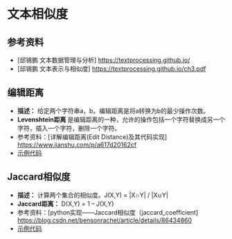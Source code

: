 # 文本相似度

## 参考资料

- [邱锡鹏 文本数据管理与分析] <https://textprocessing.github.io/>
- [邱锡鹏 文本表示与相似度] <https://textprocessing.github.io/ch3.pdf>

## 编辑距离

- **描述：** 给定两个字符串a，b。编辑距离是将a转换为b的最少操作次数。
- **Levenshtein距离** 是编辑距离的一种，允许的操作包括一个字符替换成另一个字符，插入一个字符，删除一个字符。
- 参考资料：[详解编辑距离(Edit Distance)及其代码实现] <https://www.jianshu.com/p/a617d20162cf>
- [示例代码](./edit_distance.py)

## Jaccard相似度

- **描述：** 计算两个集合的相似度。J(X,Y) = |X∩Y| / |X∪Y|
- **Jaccard距离：** D(X,Y) = 1 – J(X,Y)
- 参考资料：[python实现——Jaccard相似度（jaccard_coefficient] <https://blog.csdn.net/bensonrachel/article/details/86434860>
- [示例代码](./jaccard_distance.py)
